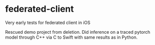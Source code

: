 # federated-client
Very early tests for federated client in iOS

Rescued demo project from deletion. Did inference on a traced pytorch model through C++ via C to Swift with same results as in Python.
